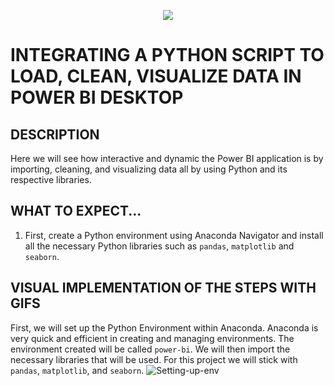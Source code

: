 <p align="center">
  <img src="https://github.com/deepakm925/Power-BI/blob/main/When-Python-meets-Power-BI/resources/heading-python.png"/>

  # INTEGRATING A PYTHON SCRIPT TO LOAD, CLEAN, VISUALIZE DATA IN POWER BI DESKTOP

  ## DESCRIPTION
Here we will see how interactive and dynamic the Power BI application is by importing, cleaning, and visualizing data all by using Python and its respective libraries. 

## WHAT TO EXPECT...
1. First, create a Python environment using Anaconda Navigator and install all the necessary Python libraries such as `pandas`, `matplotlib` and `seaborn`. 


## VISUAL IMPLEMENTATION OF THE STEPS WITH GIFS

First, we will set up the Python Environment within Anaconda. Anaconda is very quick and efficient in creating and managing environments. The environment created will be called `power-bi`. We will then import the necessary libraries that will be used. For this project we will stick with `pandas`, `matplotlib`, and `seaborn`. 
![Setting-up-env](https://github.com/deepakm925/Power-BI/blob/main/When-Python-meets-Power-BI/Integrating-a-Python-Script-to-create-a-report-in-BI/resources/setting-up-python%20environment.gif)
